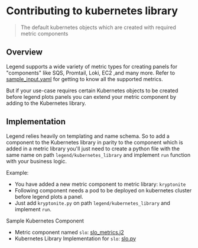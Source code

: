 # Contributing to kubernetes library

> The default kubernetes objects which are created with required metric components

## Overview

Legend supports a wide variety of metric types for creating panels for "components" like SQS, Promtail, Loki, EC2 ,and many more. Refer to [sample_input.yaml](../sample_input.yaml) for getting to know all the supported metrics.

But if your use-case requires certain Kubernetes objects to be created before legend plots panels you can extend your metric component by adding to the Kubernetes library.

## Implementation

Legend relies heavily on templating and name schema. So to add a component to the Kubernetes library in parity to the component which is added in a metric library you'll just need to create a python file with the same name on path `legend/kubernetes_library` and implement `run` function with your business logic.

Example:
* You have added a new metric component to metric library: `kryptonite`
* Following component needs a pod to be deployed on kubernetes cluster before legend plots a panel.
* Just add `kryptonite.py` on path `legend/kubernetes_library` and implement `run`.

Sample Kubernetes Component
* Metric component named `slo`: [slo_metrics.j2](../legend/metrics_library/metrics/slo_metrics.j2)
* Kubernetes Library Implementation for `slo`: [slo.py](../legend/kubernetes_library/slo.py)


